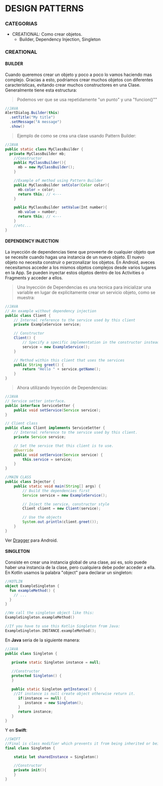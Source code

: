 # DESIGN PATTERNS #

### CATEGORIAS ###

* CREATIONAL: Como crear objetos.
  - Builder, Dependency Injection, Singleton

### CREATIONAL ###
#### BUILDER ####
Cuando queremos crear un objeto y poco a poco lo vamos haciendo mas complejo.
Gracias a esto, podriamos crear muchos objetos con diferentes características, evitando crear muchos constructores en una Clase.
Generalmente tiene esta estructura:

>Podemos ver que se usa repetidamente "un punto" y una "funcion()""
```java
//JAVA
AlertDialog.Builder(this)
  .setTitle("My title")
  .setMessage("A message")
  .show()
```

>Ejemplo de como se crea una clase usando Pattern Builder:
```java
//JAVA
public static class MyClassBuilder {
  private MyClassBuilder mb;
    //Constructor
    public MyClassBuilder(){
      mb = new MyClassBuilder();
    }

    //Example of method using Pattern Builder
    public MyClassBuilder setColor(Color color){
      mb.color = color;
      return this; // <---
    }

    public MyClassBuilder setValue(Int number){
      mb.value = number;
      return this; // <---
    }
    //etc...
}
```

#### DEPENDENCY INJECTION ####
La inyección de dependencias tiene que proveerte de cualquier objeto que se necesite cuando hagas una instancia de un nuevo objeto.
El nuevo objeto no necesita construir o perzonalizar los objetos.
En Android, aveces necesitamos acceder a los mismos objetos complejos desde varios lugares en la App. Se pueden inyectar estos objetos dentro de los Activities o Fragments y acceder a ellos.

>Una Inyección de Dependencias es una tecnica para inicializar una variable en lugar de explicitamente crear un servicio objeto, como se muestra:
```java
//JAVA
// An example without dependency injection
public class Client {
    // Internal reference to the service used by this client
    private ExampleService service;

    // Constructor
    Client() {
        // Specify a specific implementation in the constructor instead of using dependency injection
        service = new ExampleService();
    }

    // Method within this client that uses the services
    public String greet() {
        return "Hello " + service.getName();
    }
}
```

>Ahora utilizando Inyección de Dependencias:
```java
//JAVA
// Service setter interface.
public interface ServiceSetter {
    public void setService(Service service);
}

// Client class
public class Client implements ServiceSetter {
    // Internal reference to the service used by this client.
    private Service service;

    // Set the service that this client is to use.
    @Override
    public void setService(Service service) {
        this.service = service;
    }
}

//MAIN CLASS
public class Injector {
    public static void main(String[] args) {
        // Build the dependencies first
        Service service = new ExampleService();

        // Inject the service, constructor style
        Client client = new Client(service);

        // Use the objects
        System.out.println(client.greet());
    } 
}
```
Ver [Dragger](https://google.github.io/dagger/android.html) para Android.


#### SINGLETON ####
Consiste en crear una instancia global de una clase, asi es, solo puede haber una instancia de la clase, pero cualquiera debe poder acceder a ella.
En Kotlin usamos la palabra "object" para declarar un singleton:

```kotlin
//KOTLIN
object ExampleSingleton {
  fun exampleMethod() {
    // ...
  }
}

//We call the singleton object like this:
ExampleSingleton.exampleMethod()

//If you have to use this Kotlin Singleton from Java:
ExampleSingleton.INSTANCE.exampleMethod();
```

En **Java** seria de la siguiente manera:
```Java
//JAVA
public class Singleton {

   private static Singleton instance = null;
  
   //Constructor
   protected Singleton() {
   }

   public static Singleton getInstance() {
    //If instance is null create object otherwise return it.
      if(instance == null) {
         instance = new Singleton();
      }
      return instance;
   }
}
```

Y en **Swift**:

```Swift
//SWIFT
//Final is class modifier which prevents it from being inherited or being overridden.
final class Singleton {

    static let sharedInstance = Singleton()

    //Constructor
    private init(){
    }
}
```











